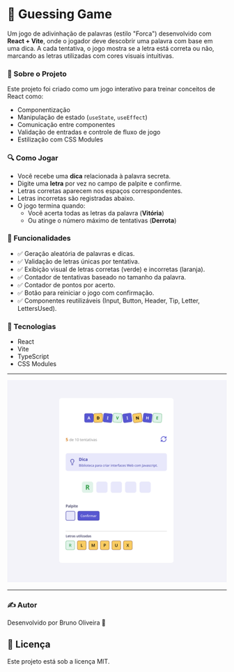 # 🎯 Guessing Game

Um jogo de adivinhação de palavras (estilo "Forca") desenvolvido com **React + Vite**, onde o jogador deve descobrir uma palavra com base em uma dica. A cada tentativa, o jogo mostra se a letra está correta ou não, marcando as letras utilizadas com cores visuais intuitivas.

### 🧠 Sobre o Projeto

Este projeto foi criado como um jogo interativo para treinar conceitos de React como:

- Componentização
- Manipulação de estado (`useState`, `useEffect`)
- Comunicação entre componentes
- Validação de entradas e controle de fluxo de jogo
- Estilização com CSS Modules

### 🔍 Como Jogar

- Você recebe uma **dica** relacionada à palavra secreta.
- Digite uma **letra** por vez no campo de palpite e confirme.
- Letras corretas aparecem nos espaços correspondentes.
- Letras incorretas são registradas abaixo.
- O jogo termina quando:
  - Você acerta todas as letras da palavra (**Vitória**)
  - Ou atinge o número máximo de tentativas (**Derrota**)

### 🧩 Funcionalidades

- ✅ Geração aleatória de palavras e dicas.
- ✅ Validação de letras únicas por tentativa.
- ✅ Exibição visual de letras corretas (verde) e incorretas (laranja).
- ✅ Contador de tentativas baseado no tamanho da palavra.
- ✅ Contador de pontos por acerto.
- ✅ Botão para reiniciar o jogo com confirmação.
- ✅ Componentes reutilizáveis (Input, Button, Header, Tip, Letter, LettersUsed).

### 🚀 Tecnologias

- React
- Vite
- TypeScript
- CSS Modules

---

<p align="center">
  <img alt="API Restaurant" src="https://github.com/brunooliveira7/Guessing-game/blob/main/public/Guessing-game.png">
</p>

---

### ✍️ Autor
Desenvolvido por Bruno Oliveira 🧠

## 📝 Licença
Este projeto está sob a licença MIT.


